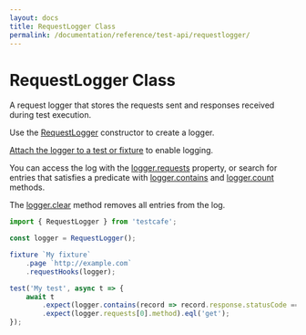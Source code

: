 ```yaml
---
layout: docs
title: RequestLogger Class
permalink: /documentation/reference/test-api/requestlogger/
---
```

# RequestLogger Class

A request logger that stores the requests sent and responses received during test execution.

Use the [RequestLogger](../global/requestlogger.md) constructor to create a logger.

[Attach the logger to a test or fixture](../../../guides/advanced-guides/intercept-http-requests.md#attach-hooks-to-tests-and-fixtures) to enable logging.

You can access the log with the [logger.requests](requests.md) property, or search for entries that satisfies a predicate with [logger.contains](contains.md) and [logger.count](count.md) methods.

The [logger.clear](clear.md) method removes all entries from the log.

```js
import { RequestLogger } from 'testcafe';

const logger = RequestLogger();

fixture `My fixture`
    .page `http://example.com`
    .requestHooks(logger);

test('My test', async t => {
    await t
        .expect(logger.contains(record => record.response.statusCode === 200)).ok()
        .expect(logger.requests[0].method).eql('get');
});
```

